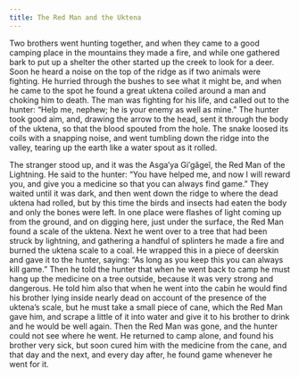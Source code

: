 ```yaml
---
title: The Red Man and the Uktena
---
```


Two brothers went hunting together, and when they came to a good camping place in the mountains they made a fire, and while one gathered bark to put up a shelter the other started up the creek to look for a deer. Soon he heard a noise on the top of the ridge as if two animals were fighting. He hurried through the bushes to see what it might be, and when he came to the spot he found a great uktena coiled around a man and choking him to death. The man was fighting for his life, and called out to the hunter: “Help me, nephew; he is your enemy as well as mine.” The hunter took good aim, and, drawing the arrow to the head, sent it through the body of the uktena, so that the blood spouted from the hole. The snake loosed its coils with a snapping noise, and went tumbling down the ridge into the valley, tearing up the earth like a water spout as it rolled.

The stranger stood up, and it was the Asga′ya Gi′găgeĭ, the Red Man of the Lightning. He said to the hunter: “You have helped me, and now I will reward you, and give you a medicine so that you can always find game.” They waited until it was dark, and then went down the ridge to where the dead uktena had rolled, but by this time the birds and insects had eaten the body and only the bones were left. In one place were flashes of light coming up from the ground, and on digging here, just under the surface, the Red Man found a scale of the uktena. Next he went over to a tree that had been struck by lightning, and gathering a handful of splinters he made a fire and burned the uktena scale to a coal. He wrapped this in a piece of deerskin and gave it to the hunter, saying: “As long as you keep this you can always kill game.” Then he told the hunter that when he went back to camp he must hang up the medicine on a tree outside, because it was very strong and dangerous. He told him also that when he went into the cabin he would find his brother lying inside nearly dead on account of the presence of the uktena’s scale, but he must take a small piece of cane, which the Red Man gave him, and scrape a little of it into water and give it to his brother to drink and he would be well again. Then the Red Man was gone, and the hunter could not see where he went. He returned to camp alone, and found his brother very sick, but soon cured him with the medicine from the cane, and that day and the next, and every day after, he found game whenever he went for it.
